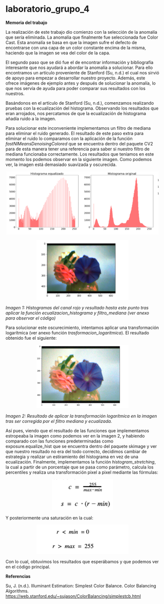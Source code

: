 # laboratorio_grupo_4

**Memoria del trabajo**

La realización de este trabajo dio comienzo con la selección de la anomalía que sería eliminada. La anomalía que finalmente fue seleccionada fue Color Cast. Esta anomalía se basa en que la imagen sufre el defecto de encontrarse con una capa de un color constante encima de la misma, haciendo que la imagen se vea del color de la capa.

El segundo paso que se dió fue el de encontrar información y bibliografía interesante que nos ayudará a abordar la anomalía a solucionar. Para ello encontramos un artículo proveniente de Stanford (Su, n.d.) el cual nos sirvió de apoyo para empezar a desarrollar nuestro proyecto. Además, este ofrece imágenes de ejemplo antes y después de solucionar la anomalía, lo que nos servía de ayuda para poder  comparar sus resultados con los nuestros.

Basándonos en el artículo de Stanford (Su, n.d.), comenzamos realizando pruebas con la ecualización del histograma. Observando los resultados que eran arrojados, nos percatamos de que la ecualización de histograma añadía ruido a la imagen.  

Para solucionar este inconveniente implementamos un filtro de mediana para eliminar el ruido generado.  El resultado de este paso extra para eliminar el ruido lo comparamos con la aplicación de la función *fastNlMeansDenoisingColored* que se encuentra dentro del paquete CV2 para de esta manera tener una referencia para saber si nuestro filtro de mediana funcionaba correctamente. Los resultados que teníamos en este momento los podemos observar en la siguiente imagen. Como podemos ver, la imagen está demasiado suavizada y oscurecida. 


<p align="center">
  <img src="/memoria/2.png" width="500">
</p>

<p align="center">
  <img src="/memoria/1.png"  width="300">
 
</p>

 *Imagen 1: Histogramas del canal rojo y resultado hasta este punto tras aplicar la función ecualizacion_histograma y filtro_mediana (ver anexo para observar el código)* 
 
 Para solucionar este oscurecimiento, intentamos aplicar una transformación logarítmica (ver anexo función *trasformacion_logaritmica*). El resultado obtenido fue el siguiente:
 
 <p align="center">
  <img src="/memoria/3.png"  width="300">
</p>

*Imagen 2: Resultado de aplicar la transformación logarítmica en la imagen tras ser corregida por el filtro mediana y ecualizada.*


Así pues, viendo que el resultado de las funciones que implementamos estropeaba la imagen como podemos ver en la imagen 2, y habiendo comparado con las funciones predeterminadas  como  exposure.equalize_hist que se encuentra dentro del paquete skimage y ver que nuestro resultado no era del todo correcto, decidimos cambiar de estrategia y realizar un estiramiento del histograma en vez de una ecualización. 
Finalmente, implementamos la función *histogram_stretching*, la cual a partir de un porcentaje que se pasa como parámetro, calcula los percentiles y realiza una transformación pixel a pixel mediante las fórmulas:

 <p align="center">
  <img src="/memoria/4.png"  width="200">
</p>

Y posteriormente una saturación en la cual:

 <p align="center">
  <img src="/memoria/5.png"  width="300">
</p>
Con lo cual, obtuvimos los resultados que esperábamos y que podemos ver en el código principal.


**Referencias**

Su, J. (n.d.). Illuminant Estimation: Simplest Color Balance. Color Balancing Algorithms. https://web.stanford.edu/~sujason/ColorBalancing/simplestcb.html
